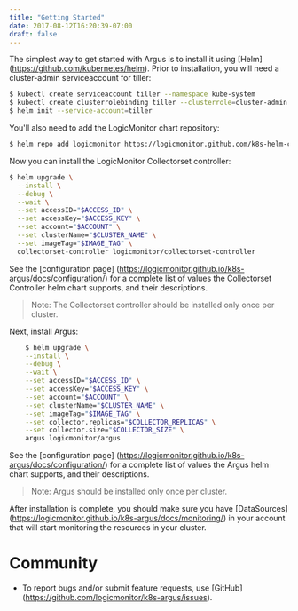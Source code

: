 ```yaml
---
title: "Getting Started"
date: 2017-08-12T16:20:39-07:00
draft: false
---
```


The simplest way to get started with Argus is to install it using [Helm]
(https://github.com/kubernetes/helm). Prior to installation, you will need a
cluster-admin serviceaccount for tiller:
```bash
$ kubectl create serviceaccount tiller --namespace kube-system
$ kubectl create clusterrolebinding tiller --clusterrole=cluster-admin --serviceaccount=kube-system:tiller
$ helm init --service-account=tiller
```

You'll also need to add the LogicMonitor chart repository:

```bash
$ helm repo add logicmonitor https://logicmonitor.github.com/k8s-helm-charts
```

Now you can install the LogicMonitor Collectorset controller:

```bash
$ helm upgrade \
  --install \
  --debug \
  --wait \
  --set accessID="$ACCESS_ID" \
  --set accessKey="$ACCESS_KEY" \
  --set account="$ACCOUNT" \
  --set clusterName="$CLUSTER_NAME" \
  --set imageTag="$IMAGE_TAG" \
  collectorset-controller logicmonitor/collectorset-controller
```

See the [configuration page]
(https://logicmonitor.github.io/k8s-argus/docs/configuration/) for a complete
list of values the Collectorset Controller helm chart supports, and their
descriptions.

> Note: The Collectorset controller should be installed only once per cluster.

Next, install Argus:

```bash
    $ helm upgrade \
    --install \
    --debug \
    --wait \
    --set accessID="$ACCESS_ID" \
    --set accessKey="$ACCESS_KEY" \
    --set account="$ACCOUNT" \
    --set clusterName="$CLUSTER_NAME" \
    --set imageTag="$IMAGE_TAG" \
    --set collector.replicas="$COLLECTOR_REPLICAS" \
    --set collector.size="$COLLECTOR_SIZE" \
    argus logicmonitor/argus
```
See the [configuration page]
(https://logicmonitor.github.io/k8s-argus/docs/configuration/) for a complete
list of values the Argus helm chart supports, and their descriptions.

> Note: Argus should be installed only once per cluster.

After installation is complete, you should make sure you have [DataSources]
(https://logicmonitor.github.io/k8s-argus/docs/monitoring/) in your account
that will start monitoring the resources in your cluster.

# Community

- To report bugs and/or submit feature requests, use [GitHub]
(https://github.com/logicmonitor/k8s-argus/issues).
